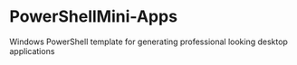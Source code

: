 # PowerShellMini-Apps
Windows PowerShell template for generating professional looking desktop applications
